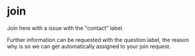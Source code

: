 # join
Join here with a issue with the "contact" label.

Further information can be requested with the question label, the reason why is so we can get automatically assigned to your join request.
